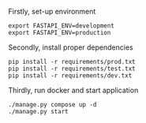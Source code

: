 Firstly, set-up environment
```
export FASTAPI_ENV=development
export FASTAPI_ENV=production
```
Secondly, install proper dependencies
```
pip install -r requirements/prod.txt
pip install -r requirements/test.txt
pip install -r requirements/dev.txt
```
Thirdly, run docker and start application
```
./manage.py compose up -d
./manage.py start
```